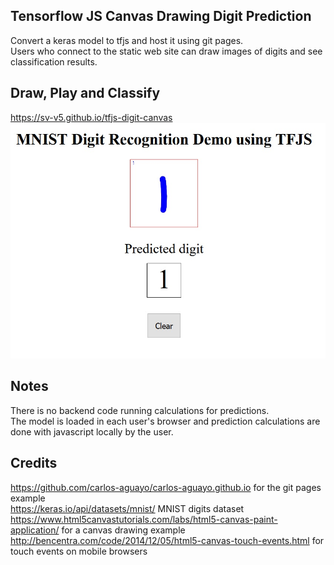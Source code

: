 ## Tensorflow JS Canvas Drawing Digit Prediction
Convert a keras model to tfjs and host it using git pages.  
Users who connect to the static web site can draw images of digits and see classification results.


## Draw, Play and Classify
https://sv-v5.github.io/tfjs-digit-canvas  
[![Predict-1](./img/canvas-1-predict.jpg)](https://sv-v5.github.io/tfjs-digit-canvas)

## Notes
There is no backend code running calculations for predictions.  
The model is loaded in each user's browser and prediction calculations are done with javascript locally by the user.


## Credits
https://github.com/carlos-aguayo/carlos-aguayo.github.io for the git pages example  
https://keras.io/api/datasets/mnist/ MNIST digits dataset  
https://www.html5canvastutorials.com/labs/html5-canvas-paint-application/ for a canvas drawing example  
http://bencentra.com/code/2014/12/05/html5-canvas-touch-events.html for touch events on mobile browsers  
